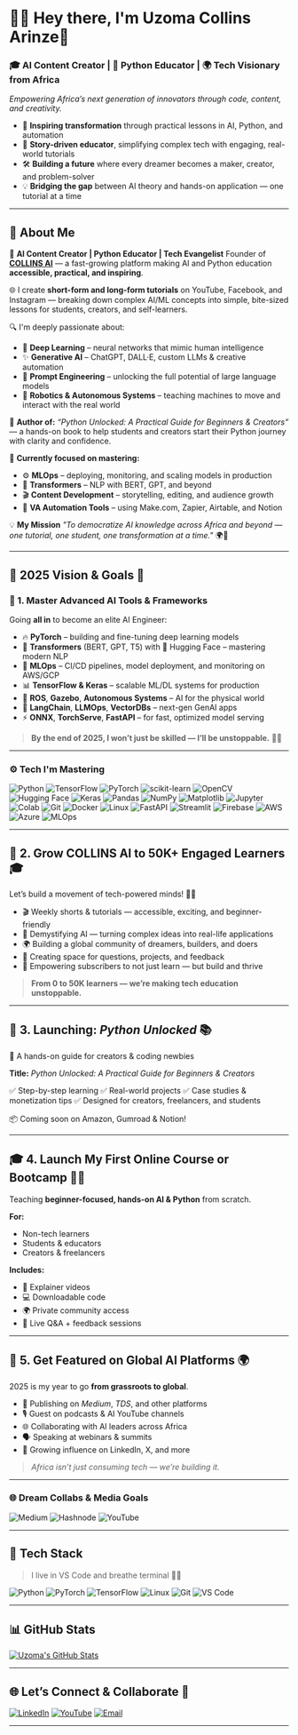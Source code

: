 # 👋🏽 **Hey there, I'm Uzoma Collins Arinze**💙

### 🎓 **AI Content Creator** | 📘 **Python Educator** | 🌍 **Tech Visionary from Africa**

*Empowering Africa’s next generation of innovators through code, content, and creativity.*

* 🚀 **Inspiring transformation** through practical lessons in AI, Python, and automation
* 🎥 **Story-driven educator**, simplifying complex tech with engaging, real-world tutorials
* 🛠️ **Building a future** where every dreamer becomes a maker, creator, and problem-solver
* 💡 **Bridging the gap** between AI theory and hands-on application — one tutorial at a time

---

## 💼 About Me

🎥 **AI Content Creator | Python Educator | Tech Evangelist**
Founder of [**COLLINS AI**](https://www.youtube.com/@CollinsAI) — a fast-growing platform making AI and Python education **accessible, practical, and inspiring**.

🌐 I create **short-form and long-form tutorials** on YouTube, Facebook, and Instagram — breaking down complex AI/ML concepts into simple, bite-sized lessons for students, creators, and self-learners.

🔍 I'm deeply passionate about:

* 🤖 **Deep Learning** – neural networks that mimic human intelligence
* ✨ **Generative AI** – ChatGPT, DALL·E, custom LLMs & creative automation
* 🧠 **Prompt Engineering** – unlocking the full potential of large language models
* 🚗 **Robotics & Autonomous Systems** – teaching machines to move and interact with the real world

📘 **Author of:** *“Python Unlocked: A Practical Guide for Beginners & Creators”* — a hands-on book to help students and creators start their Python journey with clarity and confidence.

🌱 **Currently focused on mastering:**

* ⚙️ **MLOps** – deploying, monitoring, and scaling models in production
* 🧬 **Transformers** – NLP with BERT, GPT, and beyond
* 🎬 **Content Development** – storytelling, editing, and audience growth
* 🤖 **VA Automation Tools** – using Make.com, Zapier, Airtable, and Notion

💡 **My Mission**
*"To democratize AI knowledge across Africa and beyond — one tutorial, one student, one transformation at a time."* 🌍🚀

---

## 🎯 **2025 Vision & Goals** 🚀

### 🧠 1. Master Advanced AI Tools & Frameworks

Going **all in** to become an elite AI Engineer:

* 🔥 **PyTorch** – building and fine-tuning deep learning models
* 💬 **Transformers** (BERT, GPT, T5) with 🤗 Hugging Face – mastering modern NLP
* 🚀 **MLOps** – CI/CD pipelines, model deployment, and monitoring on AWS/GCP
* 📊 **TensorFlow & Keras** – scalable ML/DL systems for production
* 🤖 **ROS**, **Gazebo**, **Autonomous Systems** – AI for the physical world
* 🧠 **LangChain**, **LLMOps**, **VectorDBs** – next-gen GenAI apps
* ⚡ **ONNX**, **TorchServe**, **FastAPI** – for fast, optimized model serving

> **By the end of 2025, I won’t just be skilled — I’ll be unstoppable.** 💪🏽

---

### ⚙️ **Tech I'm Mastering**

<div align="left">

![Python](https://img.shields.io/badge/-Python-3776AB?style=for-the-badge\&logo=python\&logoColor=white)
![TensorFlow](https://img.shields.io/badge/-TensorFlow-FF6F00?style=for-the-badge\&logo=tensorflow\&logoColor=white)
![PyTorch](https://img.shields.io/badge/-PyTorch-EE4C2C?style=for-the-badge\&logo=pytorch\&logoColor=white)
![scikit-learn](https://img.shields.io/badge/-Scikit_Learn-F7931E?style=for-the-badge\&logo=scikit-learn\&logoColor=white)
![OpenCV](https://img.shields.io/badge/-OpenCV-5C3D14?style=for-the-badge\&logo=opencv\&logoColor=white)
![Hugging Face](https://img.shields.io/badge/-HuggingFace-FFD21F?style=for-the-badge\&logo=huggingface\&logoColor=black)
![Keras](https://img.shields.io/badge/-Keras-D00000?style=for-the-badge\&logo=keras\&logoColor=white)
![Pandas](https://img.shields.io/badge/-Pandas-150458?style=for-the-badge\&logo=pandas\&logoColor=white)
![NumPy](https://img.shields.io/badge/-NumPy-013243?style=for-the-badge\&logo=numpy\&logoColor=white)
![Matplotlib](https://img.shields.io/badge/-Matplotlib-11557C?style=for-the-badge\&logo=matplotlib\&logoColor=white)
![Jupyter](https://img.shields.io/badge/-Jupyter-F37626?style=for-the-badge\&logo=jupyter\&logoColor=white)
![Colab](https://img.shields.io/badge/-Colab-F9AB00?style=for-the-badge\&logo=google-colab\&logoColor=white)
![Git](https://img.shields.io/badge/-Git-F05032?style=for-the-badge\&logo=git\&logoColor=white)
![Docker](https://img.shields.io/badge/-Docker-2496ED?style=for-the-badge\&logo=docker\&logoColor=white)
![Linux](https://img.shields.io/badge/-Linux-FCC624?style=for-the-badge\&logo=linux\&logoColor=black)
![FastAPI](https://img.shields.io/badge/-FastAPI-009688?style=for-the-badge\&logo=fastapi\&logoColor=white)
![Streamlit](https://img.shields.io/badge/-Streamlit-FF4B4B?style=for-the-badge\&logo=streamlit\&logoColor=white)
![Firebase](https://img.shields.io/badge/-Firebase-FFCA28?style=for-the-badge\&logo=firebase\&logoColor=black)
![AWS](https://img.shields.io/badge/-AWS-232F3E?style=for-the-badge\&logo=amazon-aws\&logoColor=white)
![Azure](https://img.shields.io/badge/-Azure-0078D4?style=for-the-badge\&logo=microsoft-azure\&logoColor=white)
![MLOps](https://img.shields.io/badge/-MLOps-2E86AB?style=for-the-badge\&logo=dataiku\&logoColor=white)

</div>

---

## 📢 2. Grow COLLINS AI to 50K+ Engaged Learners 🎓

Let’s build a movement of tech-powered minds! 💪🏽

* 🎬 Weekly shorts & tutorials — accessible, exciting, and beginner-friendly
* 🧠 Demystifying AI — turning complex ideas into real-life applications
* 🌍 Building a global community of dreamers, builders, and doers
* 💬 Creating space for questions, projects, and feedback
* 🚀 Empowering subscribers to not just learn — but build and thrive

> **From 0 to 50K learners — we’re making tech education unstoppable.**

---

## 📘 3. Launching: *Python Unlocked* 📚

🚀 A hands-on guide for creators & coding newbies

**Title:** *Python Unlocked: A Practical Guide for Beginners & Creators*

✅ Step-by-step learning
✅ Real-world projects
✅ Case studies & monetization tips
✅ Designed for creators, freelancers, and students

📦 Coming soon on Amazon, Gumroad & Notion!

---

## 🎓 4. Launch My First Online Course or Bootcamp 👨‍🏫

Teaching **beginner-focused, hands-on AI & Python** from scratch.

**For:**

* Non-tech learners
* Students & educators
* Creators & freelancers

**Includes:**

* 🎥 Explainer videos
* 💻 Downloadable code
* 🌍 Private community access
* 🧠 Live Q\&A + feedback sessions

---

## 🌟 5. Get Featured on Global AI Platforms 🌍

2025 is my year to go **from grassroots to global**.

* 📝 Publishing on *Medium*, *TDS*, and other platforms
* 🎙️ Guest on podcasts & AI YouTube channels
* 🌐 Collaborating with AI leaders across Africa
* 🗣️ Speaking at webinars & summits
* 📣 Growing influence on LinkedIn, X, and more

> *Africa isn’t just consuming tech — we’re building it.*

---

### 🌐 Dream Collabs & Media Goals

![Medium](https://img.shields.io/badge/-Medium-000000?style=flat\&logo=medium)
![Hashnode](https://img.shields.io/badge/-Hashnode-2962FF?style=flat\&logo=hashnode)
![YouTube](https://img.shields.io/badge/-YouTube-red?style=flat\&logo=youtube\&logoColor=white)

---

## 🔧 Tech Stack

> I live in VS Code and breathe terminal 👨‍💻

![Python](https://img.shields.io/badge/-Python-3776AB?style=for-the-badge\&logo=python\&logoColor=white)
![PyTorch](https://img.shields.io/badge/-PyTorch-EE4C2C?style=for-the-badge\&logo=pytorch\&logoColor=white)
![TensorFlow](https://img.shields.io/badge/-TensorFlow-FF6F00?style=for-the-badge\&logo=tensorflow\&logoColor=white)
![Linux](https://img.shields.io/badge/-Linux-000000?style=for-the-badge\&logo=linux\&logoColor=white)
![Git](https://img.shields.io/badge/-Git-F05032?style=for-the-badge\&logo=git\&logoColor=white)
![VS Code](https://img.shields.io/badge/-VS_Code-007ACC?style=for-the-badge\&logo=visual-studio-code\&logoColor=white)

---

## 📊 GitHub Stats

[![Uzoma's GitHub Stats](https://github-readme-stats.vercel.app/api?username=UzomaCollins\&show_icons=true\&theme=radical)](https://github.com/UzomaCollins)

---

## 🌐 Let’s Connect & Collaborate 🤝

[![LinkedIn](https://img.shields.io/badge/-LinkedIn-0A66C2?style=for-the-badge\&logo=linkedin\&logoColor=white)](https://www.linkedin.com/in/collins-uzoma-584b5374)
[![YouTube](https://img.shields.io/badge/-YouTube-red?style=for-the-badge\&logo=youtube\&logoColor=white)](https://www.youtube.com/@CollinsAI)
[![Email](https://img.shields.io/badge/-Email-white?style=for-the-badge\&logo=gmail\&logoColor=red)](mailto:uzomacollins30@email.com)

---
